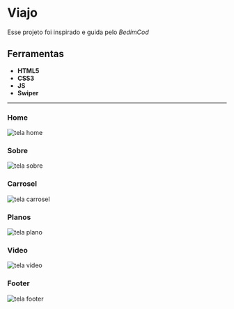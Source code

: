 # Viajo 

Esse projeto foi inspirado e guida pelo *BedimCod*

## Ferramentas
- **HTML5**
- **CSS3**
- **JS**
- **Swiper**
---
### Home
![tela home](https://uploaddeimagens.com.br/images/004/180/616/original/telaViagem.jpg?1669507367)

### Sobre
![tela sobre](https://uploaddeimagens.com.br/images/004/180/617/original/telaSobreViagem.jpg?1669507408)

### Carrosel
![tela carrosel](https://uploaddeimagens.com.br/images/004/180/621/original/telaViagemTelas.jpg?1669507602)

### Planos
![tela plano](https://uploaddeimagens.com.br/images/004/180/623/original/telaViagens.jpg?1669507648)

### Video
![tela video](https://uploaddeimagens.com.br/images/004/180/623/original/telaViagens.jpg?1669507648)

### Footer
![tela footer](https://uploaddeimagens.com.br/images/004/180/628/original/telaFooterViagem.jpg?1669507798)
